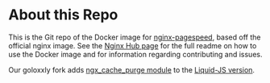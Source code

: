 # About this Repo

This is the Git repo of the Docker image for [nginx-pagespeed](https://hub.docker.com/r/hitko/nginx-pagespeed/), based off the official nginx image. See the
[Nginx Hub page](https://registry.hub.docker.com/_/nginx/) for the full readme on how to use the Docker image and for information
regarding contributing and issues.

Our goloxxly fork adds [ngx_cache_purge module](https://github.com/FRiCKLE/ngx_cache_purge/) to the [Liquid-JS version](https://github.com/Liquid-JS/nginx-pagespeed-docker).
